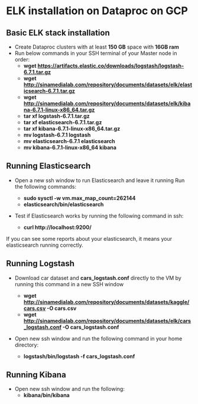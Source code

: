 # ELK installation on Dataproc on GCP

## Basic ELK stack installation
* Create Dataproc clusters with at least **150 GB** space with **16GB ram**
* Run below commands in your SSH terminal of your Master node in order:
  * **wget https://artifacts.elastic.co/downloads/logstash/logstash-6.7.1.tar.gz**
  * **wget http://sinamedialab.com/repository/documents/datasets/elk/elasticsearch-6.7.1.tar.gz**
  * **wget http://sinamedialab.com/repository/documents/datasets/elk/kibana-6.7.1-linux-x86_64.tar.gz**
  * **tar xf logstash-6.7.1.tar.gz**
  * **tar xf elasticsearch-6.7.1.tar.gz**
  * **tar xf kibana-6.7.1-linux-x86_64.tar.gz**
  * **mv logstash-6.7.1 logstash**
  * **mv elasticsearch-6.7.1 elasticsearch**
  * **mv kibana-6.7.1-linux-x86_64 kibana**

## Running Elasticsearch
* Open a new ssh window to run Elasticsearch and leave it running
Run the following commands:

  * **sudo sysctl -w vm.max_map_count=262144**
  * **elasticsearch/bin/elasticsearch**

* Test if Elasticsearch works by running the following command in ssh:
  * **curl http://localhost:9200/**

If you can see some reports about your elasticsearch, it means your elasticsearch running correctly.

## Running Logstash
* Download car dataset and **cars_logstash.conf** directly to the VM by running this command in a new SSH window
  * **wget http://sinamedialab.com/repository/documents/datasets/kaggle/cars.csv -O cars.csv**
  * **wget http://sinamedialab.com/repository/documents/datasets/elk/cars_logstash.conf -O cars_logstash.conf**

* Open new ssh window and run the following command in your home directory:
  * **logstash/bin/logstash -f  cars_logstash.conf**

## Running Kibana
* Open new ssh window and run the following:
  * **kibana/bin/kibana**

